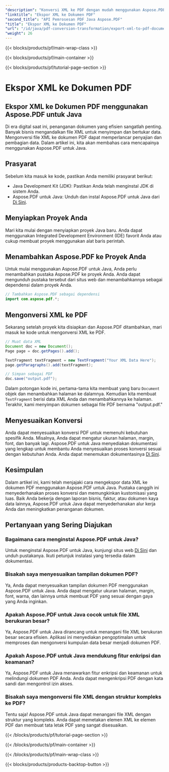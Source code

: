 ```yaml
---
"description": "Konversi XML ke PDF dengan mudah menggunakan Aspose.PDF untuk Java. Sederhanakan representasi dan berbagi data. Pelajari caranya dalam panduan lengkap ini."
"linktitle": "Ekspor XML ke Dokumen PDF"
"second_title": "API Pemrosesan PDF Java Aspose.PDF"
"title": "Ekspor XML ke Dokumen PDF"
"url": "/id/java/pdf-conversion-transformation/export-xml-to-pdf-documents/"
"weight": 26
---
```


{{< blocks/products/pf/main-wrap-class >}}

{{< blocks/products/pf/main-container >}}

{{< blocks/products/pf/tutorial-page-section >}}

# Ekspor XML ke Dokumen PDF


## Ekspor XML ke Dokumen PDF menggunakan Aspose.PDF untuk Java

Di era digital saat ini, penanganan dokumen yang efisien sangatlah penting. Banyak bisnis mengandalkan file XML untuk menyimpan dan bertukar data. Mengonversi file XML ke dokumen PDF dapat memperlancar penyajian dan pembagian data. Dalam artikel ini, kita akan membahas cara mencapainya menggunakan Aspose.PDF untuk Java.

## Prasyarat

Sebelum kita masuk ke kode, pastikan Anda memiliki prasyarat berikut:

- Java Development Kit (JDK): Pastikan Anda telah menginstal JDK di sistem Anda.
- Aspose.PDF untuk Java: Unduh dan instal Aspose.PDF untuk Java dari [Di Sini](https://releases.aspose.com/pdf/java/).

## Menyiapkan Proyek Anda

Mari kita mulai dengan menyiapkan proyek Java baru. Anda dapat menggunakan Integrated Development Environment (IDE) favorit Anda atau cukup membuat proyek menggunakan alat baris perintah. 

## Menambahkan Aspose.PDF ke Proyek Anda

Untuk mulai menggunakan Aspose.PDF untuk Java, Anda perlu menambahkan pustaka Aspose.PDF ke proyek Anda. Anda dapat mengunduh pustaka tersebut dari situs web dan menambahkannya sebagai dependensi dalam proyek Anda.

```java
// Tambahkan Aspose.PDF sebagai dependensi
import com.aspose.pdf.*;
```

## Mengonversi XML ke PDF

Sekarang setelah proyek kita disiapkan dan Aspose.PDF ditambahkan, mari masuk ke kode untuk mengonversi XML ke PDF.

```java
// Muat data XML
Document doc = new Document();
Page page = doc.getPages().add();

TextFragment textFragment = new TextFragment("Your XML Data Here");
page.getParagraphs().add(textFragment);

// Simpan sebagai PDF
doc.save("output.pdf");
```

Dalam potongan kode ini, pertama-tama kita membuat yang baru `Document` objek dan menambahkan halaman ke dalamnya. Kemudian kita membuat `TextFragment` berisi data XML Anda dan menambahkannya ke halaman. Terakhir, kami menyimpan dokumen sebagai file PDF bernama "output.pdf."

## Menyesuaikan Konversi

Anda dapat menyesuaikan konversi PDF untuk memenuhi kebutuhan spesifik Anda. Misalnya, Anda dapat mengatur ukuran halaman, margin, font, dan banyak lagi. Aspose.PDF untuk Java menyediakan dokumentasi yang lengkap untuk membantu Anda menyesuaikan proses konversi sesuai dengan kebutuhan Anda. Anda dapat menemukan dokumentasinya [Di Sini](https://reference.aspose.com/pdf/java/).

## Kesimpulan

Dalam artikel ini, kami telah menjajaki cara mengekspor data XML ke dokumen PDF menggunakan Aspose.PDF untuk Java. Pustaka canggih ini menyederhanakan proses konversi dan memungkinkan kustomisasi yang luas. Baik Anda bekerja dengan laporan bisnis, faktur, atau dokumen kaya data lainnya, Aspose.PDF untuk Java dapat menyederhanakan alur kerja Anda dan meningkatkan penanganan dokumen.

## Pertanyaan yang Sering Diajukan

### Bagaimana cara menginstal Aspose.PDF untuk Java?

Untuk menginstal Aspose.PDF untuk Java, kunjungi situs web [Di Sini](https://releases.aspose.com/pdf/java/) dan unduh pustakanya. Ikuti petunjuk instalasi yang tersedia dalam dokumentasi.

### Bisakah saya menyesuaikan tampilan dokumen PDF?

Ya, Anda dapat menyesuaikan tampilan dokumen PDF menggunakan Aspose.PDF untuk Java. Anda dapat mengatur ukuran halaman, margin, font, warna, dan lainnya untuk membuat PDF yang sesuai dengan gaya yang Anda inginkan.

### Apakah Aspose.PDF untuk Java cocok untuk file XML berukuran besar?

Ya, Aspose.PDF untuk Java dirancang untuk menangani file XML berukuran besar secara efisien. Aplikasi ini menyediakan pengoptimalan untuk memproses dan mengonversi kumpulan data besar menjadi dokumen PDF.

### Apakah Aspose.PDF untuk Java mendukung fitur enkripsi dan keamanan?

Ya, Aspose.PDF untuk Java menawarkan fitur enkripsi dan keamanan untuk melindungi dokumen PDF Anda. Anda dapat mengenkripsi PDF dengan kata sandi dan mengontrol izin akses.

### Bisakah saya mengonversi file XML dengan struktur kompleks ke PDF?

Tentu saja! Aspose.PDF untuk Java dapat menangani file XML dengan struktur yang kompleks. Anda dapat memetakan elemen XML ke elemen PDF dan membuat tata letak PDF yang sangat disesuaikan.

{{< /blocks/products/pf/tutorial-page-section >}}

{{< /blocks/products/pf/main-container >}}

{{< /blocks/products/pf/main-wrap-class >}}

{{< blocks/products/products-backtop-button >}}